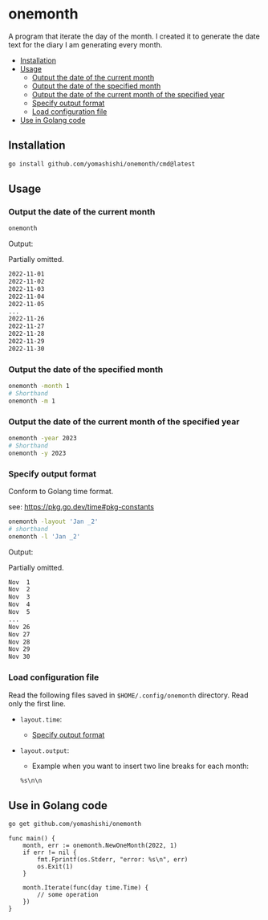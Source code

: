 # onemonth

A program that iterate the day of the month. I created it to generate the date text for the diary I am generating every month.

- [Installation](#installation)
- [Usage](#usage)
    - [Output the date of the current month](#output-the-date-of-the-current-month)
    - [Output the date of the specified month](#output-the-date-of-the-specified-month)
    - [Output the date of the current month of the specified year](#output-the-date-of-the-current-month-of-the-specified-year)
    - [Specify output format](#specify-output-format)
    - [Load configuration file](#load-configuration-file)
- [Use in Golang code](#use-in-golang-code)

## Installation

```sh
go install github.com/yomashishi/onemonth/cmd@latest
```

## Usage

### Output the date of the current month

```sh
onemonth
```

Output:

Partially omitted.

```txt
2022-11-01
2022-11-02
2022-11-03
2022-11-04
2022-11-05
...
2022-11-26
2022-11-27
2022-11-28
2022-11-29
2022-11-30
```

### Output the date of the specified month

```sh
onemonth -month 1
# Shorthand
onemonth -m 1
```

### Output the date of the current month of the specified year

```sh
onemonth -year 2023
# Shorthand
onemonth -y 2023
```

### Specify output format

Conform to Golang time format.

see: <https://pkg.go.dev/time#pkg-constants>

```sh
onemonth -layout 'Jan _2'
# shorthand
onemonth -l 'Jan _2'
```

Output:

Partially omitted.

```txt
Nov  1
Nov  2
Nov  3
Nov  4
Nov  5
...
Nov 26
Nov 27
Nov 28
Nov 29
Nov 30
```

### Load configuration file

Read the following files saved in `$HOME/.config/onemonth` directory.
Read only the first line.

- `layout.time`:
    - [Specify output format](#specify-output-format)
- `layout.output`:
    - Example when you want to insert two line breaks for each month:

    ```txt
    %s\n\n
    ```

## Use in Golang code

```sh
go get github.com/yomashishi/onemonth
```

```golang
func main() {
	month, err := onemonth.NewOneMonth(2022, 1)
	if err != nil {
		fmt.Fprintf(os.Stderr, "error: %s\n", err)
		os.Exit(1)
	}

	month.Iterate(func(day time.Time) {
		// some operation
	})
}
```
